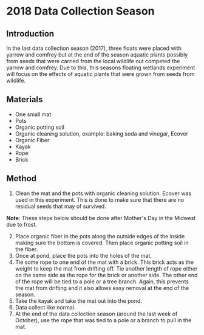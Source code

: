 # 2018 Data Collection Season

## Introduction

In the last data collection season (2017), three floats were placed with yarrow and comfrey but at the end of the season aquatic plants possibly from seeds that were carried from the local wildlife out competed the yarrow and comfrey.  Due to this, this seasons floating wetlands experiment will focus on the effects of aquatic plants that were grown from seeds from wildlife.

## Materials

- One small mat
- Pots
- Organic potting soil
- Organic cleaning solution, example: baking soda and vinegar, Ecover
- Organic Fiber
- Kayak
- Rope
- Brick

## Method

1. Clean the mat and the pots with organic cleaning solution. Ecover was used in this experiment. This is done to make sure that there are no residual seeds that may of survived.

**Note**: These steps below should be done after Mother's Day in the Midwest due to frost.

2. Place organic fiber in the pots along the outside edges of the inside making sure the bottom is covered. Then place organic potting soil in the fiber.
3. Once at pond, place the pots into the holes of the mat.
4. Tie some rope to one end of the mat with a brick. This brick acts as the weight to keep the mat from drifting off. Tie another length of  rope either on the same side as the rope for the brick or another side. The other end of the rope will be tied to a pole or a tree branch.  Again, this prevents the mat from drifting and it also allows easy removal at the end of the season.
5. Take the kayak and take the mat out into the pond.
6. Data collect like normal.
7. At the end of the data collection season (around the last week of October), use the rope that was tied to a pole or a branch to pull in the mat.
